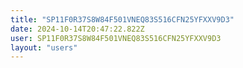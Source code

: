```yaml
---
title: "SP11F0R37S8W84F501VNEQ83S516CFN25YFXXV9D3"
date: 2024-10-14T20:47:22.822Z
user: SP11F0R37S8W84F501VNEQ83S516CFN25YFXXV9D3
layout: "users"
---
```

    